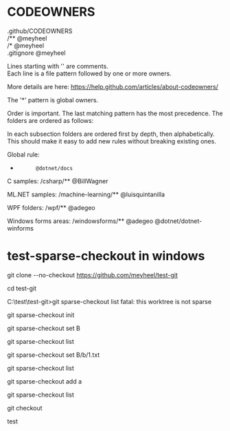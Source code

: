 # CODEOWNERS   
.github/CODEOWNERS  
/** @meyheel  
/* @meyheel  
.gitignore @meyheel 

 Lines starting with '' are comments.  
 Each line is a file pattern followed by one or more owners.  

 More details are here: https://help.github.com/articles/about-codeowners/

 The '*' pattern is global owners.

 Order is important. The last matching pattern has the most precedence.
 The folders are ordered as follows:

 In each subsection folders are ordered first by depth, then alphabetically.
 This should make it easy to add new rules without breaking existing ones.

 Global rule:
*           @dotnet/docs

 C samples:
/csharp/**  @BillWagner

 ML.NET samples:
/machine-learning/**  @luisquintanilla

 WPF folders:
/wpf/**   @adegeo

 Windows forms areas:
/windowsforms/** @adegeo @dotnet/dotnet-winforms

# test-sparse-checkout in windows

git clone --no-checkout https://github.com/meyheel/test-git

cd test-git

C:\test\test-git>git sparse-checkout list
fatal: this worktree is not sparse

git sparse-checkout init

git sparse-checkout set B

git sparse-checkout list

git sparse-checkout set B/b/1.txt

git sparse-checkout list

git sparse-checkout add a

git sparse-checkout list

git checkout


test
